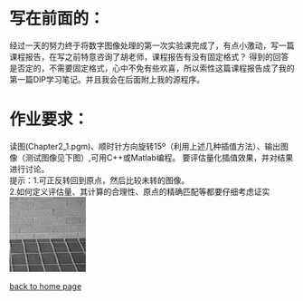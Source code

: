 # 写在前面的：
经过一天的努力终于将数字图像处理的第一次实验课完成了，有点小激动，写一篇课程报告，在写之前特意咨询了胡老师，课程报告有没有固定格式？
得到的回答是否定的，不需要固定格式，心中不免有些欢喜，所以索性这篇课程报告成了我的第一篇DIP学习笔记。并且我会在后面附上我的源程序。
# 作业要求：
读图(Chapter2_1.pgm)、顺时针方向旋转15º（利用上述几种插值方法）、输出图像（测试图像见下图）,可用C++或Matlab编程。
要评估量化插值效果，并对结果进行讨论。
<br>提示：1.可正反转回到原点，然后比较未转的图像。
<br>2.如何定义评估量、其计算的合理性、原点的精确匹配等都要仔细考虑证实
<br>![Chaper2_1.jpg](./assets/img/Chaper2_1.jpg "Chapter2_1.jpg")

[back to home page](./..)